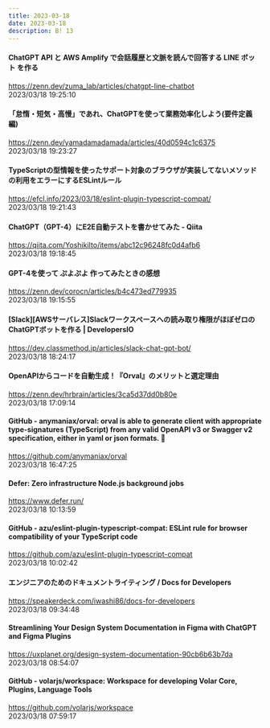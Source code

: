 ```yaml
---
title: 2023-03-18
date: 2023-03-18
description: B! 13
---
```


#### ChatGPT API と AWS Amplify で会話履歴と文脈を読んで回答する LINE ボット を作る
https://zenn.dev/zuma_lab/articles/chatgpt-line-chatbot<br>
2023/03/18 19:25:10<br>


#### 「怠惰・短気・高慢」であれ、ChatGPTを使って業務効率化しよう(要件定義編)
https://zenn.dev/yamadamadamada/articles/40d0594c1c6375<br>
2023/03/18 19:23:27<br>


#### TypeScriptの型情報を使ったサポート対象のブラウザが実装してないメソッドの利用をエラーにするESLintルール
https://efcl.info/2023/03/18/eslint-plugin-typescript-compat/<br>
2023/03/18 19:21:43<br>


#### ChatGPT（GPT-4）にE2E自動テストを書かせてみた - Qiita
https://qiita.com/YoshikiIto/items/abc12c96248fc0d4afb6<br>
2023/03/18 19:18:45<br>


#### GPT-4を使って ぷよぷよ 作ってみたときの感想
https://zenn.dev/corocn/articles/b4c473ed779935<br>
2023/03/18 19:15:55<br>


#### [Slack][AWSサーバレス]Slackワークスペースへの読み取り権限がほぼゼロのChatGPTボットを作る | DevelopersIO
https://dev.classmethod.jp/articles/slack-chat-gpt-bot/<br>
2023/03/18 18:24:17<br>


#### OpenAPIからコードを自動生成！『Orval』のメリットと選定理由
https://zenn.dev/hrbrain/articles/3ca5d37dd0b80e<br>
2023/03/18 17:09:14<br>


#### GitHub - anymaniax/orval: orval is able to generate client with appropriate type-signatures (TypeScript) from any valid OpenAPI v3 or Swagger v2 specification, either in yaml or json formats. 🍺
https://github.com/anymaniax/orval<br>
2023/03/18 16:47:25<br>


#### Defer: Zero infrastructure Node.js background jobs
https://www.defer.run/<br>
2023/03/18 10:13:59<br>


#### GitHub - azu/eslint-plugin-typescript-compat: ESLint rule for browser compatibility of your TypeScript code
https://github.com/azu/eslint-plugin-typescript-compat<br>
2023/03/18 10:02:42<br>


#### エンジニアのためのドキュメントライティング / Docs for Developers
https://speakerdeck.com/iwashi86/docs-for-developers<br>
2023/03/18 09:34:48<br>


#### Streamlining Your Design System Documentation in Figma with ChatGPT and Figma Plugins
https://uxplanet.org/design-system-documentation-90cb6b63b7da<br>
2023/03/18 08:54:07<br>


#### GitHub - volarjs/workspace: Workspace for developing Volar Core, Plugins, Language Tools
https://github.com/volarjs/workspace<br>
2023/03/18 07:59:17<br>


